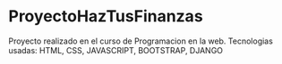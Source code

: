 # ProyectoHazTusFinanzas

Proyecto realizado en el curso de Programacion en la web.
Tecnologias usadas: HTML, CSS, JAVASCRIPT, BOOTSTRAP, DJANGO
